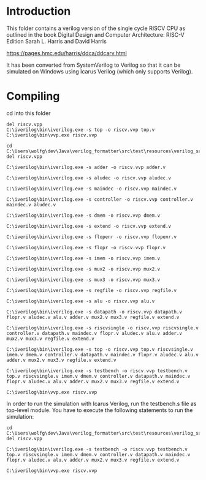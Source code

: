 # Introduction

This folder contains a verilog version of the single cycle RISCV CPU
as outlined in the book Digital Design and Computer Architecture: RISC-V Edition
Sarah L. Harris and David Harris

https://pages.hmc.edu/harris/ddca/ddcarv.html

It has been converted from SystemVerilog to Verilog so that it can be simulated
on Windows using Icarus Verilog (which only supports Verilog).

# Compiling
cd into this folder

```
del riscv.vpp
C:\iverilog\bin\iverilog.exe -s top -o riscv.vvp top.v
C:\iverilog\bin\vvp.exe riscv.vvp
```

```
cd C:\Users\wolfg\dev\Java\verilog_formatter\src\test\resources\verilog_samples\harris_single_cycle_riscv_cpu
del riscv.vpp

C:\iverilog\bin\iverilog.exe -s adder -o riscv.vvp adder.v

C:\iverilog\bin\iverilog.exe -s aludec -o riscv.vvp aludec.v

C:\iverilog\bin\iverilog.exe -s maindec -o riscv.vvp maindec.v

C:\iverilog\bin\iverilog.exe -s controller -o riscv.vvp controller.v maindec.v aludec.v

C:\iverilog\bin\iverilog.exe -s dmem -o riscv.vvp dmem.v

C:\iverilog\bin\iverilog.exe -s extend -o riscv.vvp extend.v

C:\iverilog\bin\iverilog.exe -s flopenr -o riscv.vvp flopenr.v

C:\iverilog\bin\iverilog.exe -s flopr -o riscv.vvp flopr.v

C:\iverilog\bin\iverilog.exe -s imem -o riscv.vvp imem.v

C:\iverilog\bin\iverilog.exe -s mux2 -o riscv.vvp mux2.v

C:\iverilog\bin\iverilog.exe -s mux3 -o riscv.vvp mux3.v

C:\iverilog\bin\iverilog.exe -s regfile -o riscv.vvp regfile.v

C:\iverilog\bin\iverilog.exe -s alu -o riscv.vvp alu.v

C:\iverilog\bin\iverilog.exe -s datapath -o riscv.vvp datapath.v flopr.v aludec.v alu.v adder.v mux2.v mux3.v regfile.v extend.v

C:\iverilog\bin\iverilog.exe -s riscvsingle -o riscv.vvp riscvsingle.v controller.v datapath.v maindec.v flopr.v aludec.v alu.v adder.v mux2.v mux3.v regfile.v extend.v

C:\iverilog\bin\iverilog.exe -s top -o riscv.vvp top.v riscvsingle.v imem.v dmem.v controller.v datapath.v maindec.v flopr.v aludec.v alu.v adder.v mux2.v mux3.v regfile.v extend.v

C:\iverilog\bin\iverilog.exe -s testbench -o riscv.vvp testbench.v top.v riscvsingle.v imem.v dmem.v controller.v datapath.v maindec.v flopr.v aludec.v alu.v adder.v mux2.v mux3.v regfile.v extend.v

C:\iverilog\bin\vvp.exe riscv.vvp
```

In order to run the simulation with Icarus Verilog, run the testbench.s file as top-level module.
You have to execute the following statements to run the simulation:

```
cd C:\Users\wolfg\dev\Java\verilog_formatter\src\test\resources\verilog_samples\harris_single_cycle_riscv_cpu
del riscv.vpp

C:\iverilog\bin\iverilog.exe -s testbench -o riscv.vvp testbench.v top.v riscvsingle.v imem.v dmem.v controller.v datapath.v maindec.v flopr.v aludec.v alu.v adder.v mux2.v mux3.v regfile.v extend.v

C:\iverilog\bin\vvp.exe riscv.vvp
```